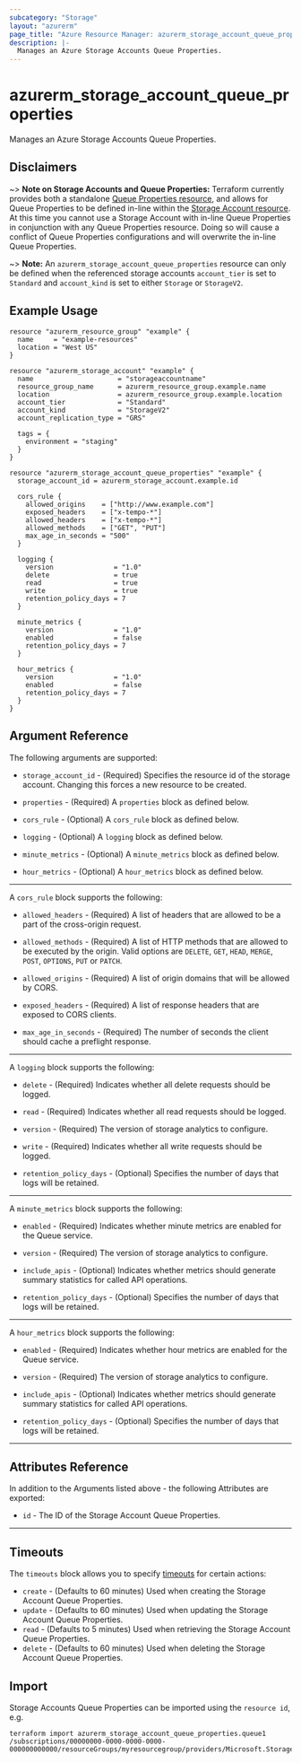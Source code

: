 ```yaml
---
subcategory: "Storage"
layout: "azurerm"
page_title: "Azure Resource Manager: azurerm_storage_account_queue_properties"
description: |-
  Manages an Azure Storage Accounts Queue Properties.
---
```


# azurerm_storage_account_queue_properties

Manages an Azure Storage Accounts Queue Properties.

## Disclaimers

~> **Note on Storage Accounts and Queue Properties:** Terraform currently provides both a standalone [Queue Properties resource](storage_account_queue_properties.html), and allows for Queue Properties to be defined in-line within the [Storage Account resource](storage_account.html). At this time you cannot use a Storage Account with in-line Queue Properties in conjunction with any Queue Properties resource. Doing so will cause a conflict of Queue Properties configurations and will overwrite the in-line Queue Properties.

~> **Note:** An `azurerm_storage_account_queue_properties` resource can only be defined when the referenced storage accounts `account_tier` is set to `Standard` and `account_kind` is set to either `Storage` or `StorageV2`.

## Example Usage

```hcl
resource "azurerm_resource_group" "example" {
  name     = "example-resources"
  location = "West US"
}

resource "azurerm_storage_account" "example" {
  name                     = "storageaccountname"
  resource_group_name      = azurerm_resource_group.example.name
  location                 = azurerm_resource_group.example.location
  account_tier             = "Standard"
  account_kind             = "StorageV2"
  account_replication_type = "GRS"

  tags = {
    environment = "staging"
  }
}

resource "azurerm_storage_account_queue_properties" "example" {
  storage_account_id = azurerm_storage_account.example.id

  cors_rule {
    allowed_origins    = ["http://www.example.com"]
    exposed_headers    = ["x-tempo-*"]
    allowed_headers    = ["x-tempo-*"]
    allowed_methods    = ["GET", "PUT"]
    max_age_in_seconds = "500"
  }

  logging {
    version               = "1.0"
    delete                = true
    read                  = true
    write                 = true
    retention_policy_days = 7
  }

  minute_metrics {
    version               = "1.0"
    enabled               = false
    retention_policy_days = 7
  }

  hour_metrics {
    version               = "1.0"
    enabled               = false
    retention_policy_days = 7
  }
}
```

## Argument Reference

The following arguments are supported:

* `storage_account_id` - (Required) Specifies the resource id of the storage account. Changing this forces a new resource to be created.

* `properties` - (Required) A `properties` block as defined below.

* `cors_rule` - (Optional) A `cors_rule` block as defined below.

* `logging` - (Optional) A `logging` block as defined below.

* `minute_metrics` - (Optional) A `minute_metrics` block as defined below.

* `hour_metrics` - (Optional) A `hour_metrics` block as defined below.

---

A `cors_rule` block supports the following:

* `allowed_headers` - (Required) A list of headers that are allowed to be a part of the cross-origin request.

* `allowed_methods` - (Required) A list of HTTP methods that are allowed to be executed by the origin. Valid options are
`DELETE`, `GET`, `HEAD`, `MERGE`, `POST`, `OPTIONS`, `PUT` or `PATCH`.

* `allowed_origins` - (Required) A list of origin domains that will be allowed by CORS.

* `exposed_headers` - (Required) A list of response headers that are exposed to CORS clients.

* `max_age_in_seconds` - (Required) The number of seconds the client should cache a preflight response.

---

A `logging` block supports the following:

* `delete` - (Required) Indicates whether all delete requests should be logged.

* `read` - (Required) Indicates whether all read requests should be logged.

* `version` - (Required) The version of storage analytics to configure.

* `write` - (Required) Indicates whether all write requests should be logged.

* `retention_policy_days` - (Optional) Specifies the number of days that logs will be retained.

---

A `minute_metrics` block supports the following:

* `enabled` - (Required) Indicates whether minute metrics are enabled for the Queue service.

* `version` - (Required) The version of storage analytics to configure.

* `include_apis` - (Optional) Indicates whether metrics should generate summary statistics for called API operations.

* `retention_policy_days` - (Optional) Specifies the number of days that logs will be retained.

---

A `hour_metrics` block supports the following:

* `enabled` - (Required) Indicates whether hour metrics are enabled for the Queue service.

* `version` - (Required) The version of storage analytics to configure.

* `include_apis` - (Optional) Indicates whether metrics should generate summary statistics for called API operations.

* `retention_policy_days` - (Optional) Specifies the number of days that logs will be retained.

---

## Attributes Reference

In addition to the Arguments listed above - the following Attributes are exported:

* `id` - The ID of the Storage Account Queue Properties.

---

## Timeouts

The `timeouts` block allows you to specify [timeouts](https://www.terraform.io/language/resources/syntax#operation-timeouts) for certain actions:

* `create` - (Defaults to 60 minutes) Used when creating the Storage Account Queue Properties.
* `update` - (Defaults to 60 minutes) Used when updating the Storage Account Queue Properties.
* `read` - (Defaults to 5 minutes) Used when retrieving the Storage Account Queue Properties.
* `delete` - (Defaults to 60 minutes) Used when deleting the Storage Account Queue Properties.

## Import

Storage Accounts Queue Properties can be imported using the `resource id`, e.g.

```shell
terraform import azurerm_storage_account_queue_properties.queue1 /subscriptions/00000000-0000-0000-0000-000000000000/resourceGroups/myresourcegroup/providers/Microsoft.Storage/storageAccounts/myaccount
```
